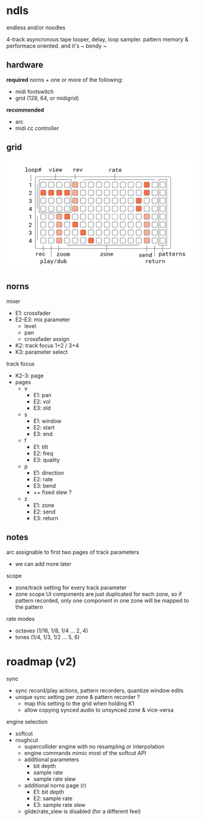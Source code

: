 # ndls

endless and/or noodles

4-track asyncronous tape looper, delay, loop sampler. pattern memory & performace oriented. and it's ~ bendy ~

## hardware

**required** norns + one or more of the following:
- midi footswitch
- grid (128, 64, or midigrid)

**recommended**
- arc
- midi cc controller

## grid

![documentation image](doc/ndls.png)

## norns

mixer
- E1: crossfader
- E2-E3: mix parameter
  - level
  - pan
  - crossfader assign
- K2: track focus 1+2 / 3+4
- K3: parameter select

track focus
- K2-3: page
- pages
  - v
    - E1: pan
    - E2: vol
    - E3: old
  - s
    - E1: window
    - E2: start
    - E3: end
  - f
    - E1: tilt
    - E2: freq
    - E3: quality
  - p
    - E1: direction
    - E2: rate
    - E3: bend
    - ++ fixed slew ?
  - z
    - E1: zone
    - E2: send
    - E3: return

## notes

arc assignable to first two pages of track parameters
- we can add more later

scope
- zone/track setting for every track parameter
- zone scope UI components are just duplicated for each zone, so if pattern recorded, only one component in one zone will be mapped to the pattern

rate modes
- octaves (1/16, 1/8, 1/4 ... 2, 4)
- tones (1/4, 1/3, 1/2 ... 5, 6)

# roadmap (v2)

sync
- sync record/play actions, pattern recorders, quantize window edits
- unique sync setting per zone & pattern recorder ? 
  - map this setting to the grid when holding K1
  - allow copying synced audio to unsynced zone & vice-versa

engine selection
- softcut
- roughcut
  - supercollider engine with no resampling or interpolation
  - engine commands mimic most of the softcut API
  - additional parameters
    - bit depth
    - sample rate
    - sample rate slew
  - additional norns page (r)
    - E1: bit depth
    - E2: sample rate
    - E3: sample rate slew
  - glide/rate_slew is disabled (for a different feel)
